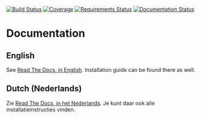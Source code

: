 [![Build Status](https://travis-ci.org/dennissiemensma/dsmr-reader.svg?branch=master)](https://travis-ci.org/dennissiemensma/dsmr-reader)
[![Coverage](https://codecov.io/github/dennissiemensma/dsmr-reader/coverage.svg?branch=master)](https://codecov.io/github/dennissiemensma/dsmr-reader?branch=master)
[![Requirements Status](https://requires.io/github/dennissiemensma/dsmr-reader/requirements.svg?branch=master)](https://requires.io/github/dennissiemensma/dsmr-reader/requirements/?branch=master)
[![Documentation Status](http://readthedocs.org/projects/dsmr-reader/badge/?version=latest)](http://dsmr-reader.readthedocs.org/en/latest/?badge=latest)


# Documentation

## English
See [Read The Docs, in English](http://dsmr-reader.readthedocs.org/en/latest/). Installation guide can be found there as well.

## Dutch (Nederlands)
Zie [Read The Docs, in het Nederlands](http://dsmr-reader.readthedocs.org/nl/latest/). Je kunt daar ook alle installatieinstructies vinden.
